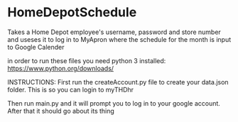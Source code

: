 # HomeDepotSchedule
Takes a Home Depot employee's username, password and store number and useses it to log in to MyApron where the schedule for the month is input to Google Calender

in order to run these files you need python 3 installed: https://www.python.org/downloads/

INSTRUCTIONS:
First run the createAccount.py file to create your data.json folder. This is so you can login to myTHDhr

Then run main.py and it will prompt you to log in to your google account. After that it should go about its thing


